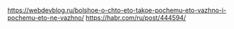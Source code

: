 https://webdevblog.ru/bolshoe-o-chto-eto-takoe-pochemu-eto-vazhno-i-pochemu-eto-ne-vazhno/
https://habr.com/ru/post/444594/
